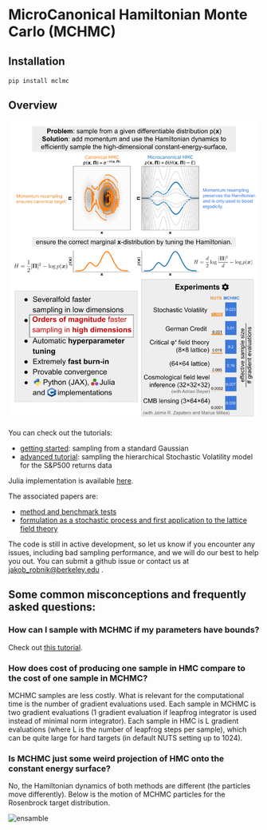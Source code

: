 # MicroCanonical Hamiltonian Monte Carlo (MCHMC)

## Installation 

`pip install mclmc`

## Overview

![poster](img/github_poster.png)


You can check out the tutorials:
- [getting started](notebooks/tutorials/intro_tutorial.ipynb): sampling from a standard Gaussian
- [advanced tutorial](notebooks/tutorials/advanced_tutorial.ipynb): sampling the hierarchical Stochastic Volatility model for the S&P500 returns data

Julia implementation is available [here](https://github.com/JaimeRZP/MicroCanonicalHMC.jl).

The associated papers are:
- [method and benchmark tests](https://arxiv.org/abs/2212.08549)
- [formulation as a stochastic process and first application to the lattice field theory](https://arxiv.org/abs/2303.18221)

The code is still in active development, so let us know if you encounter any issues, including bad sampling performance, and we will do our best to help you out.
You can submit a github issue or contact us at jakob_robnik@berkeley.edu .

## Some common misconceptions and frequently asked questions:

### How can I sample with MCHMC if my parameters have bounds?
Check out [this tutorial](notebooks/tutorials/Constraints.ipynb).

### How does cost of producing one sample in HMC compare to the cost of one sample in MCHMC?
MCHMC samples are less costly. What is relevant for the computational time is the number of gradient evaluations used. Each sample in MCHMC is two gradient evaluations (1 gradient evaluation if leapfrog integrator is used instead of minimal norm integrator). Each sample in HMC is L gradient evaluations (where L is the number of leapfrog steps per sample), which can be quite large for hard targets (in default NUTS setting up to 1024).

### Is MCHMC just some weird projection of HMC onto the constant energy surface?
No, the Hamiltonian dynamics of both methods are different (the particles move differently). Below is the motion of MCHMC particles for the Rosenbrock target distribution.





![ensamble](img/rosenbrock.gif)
